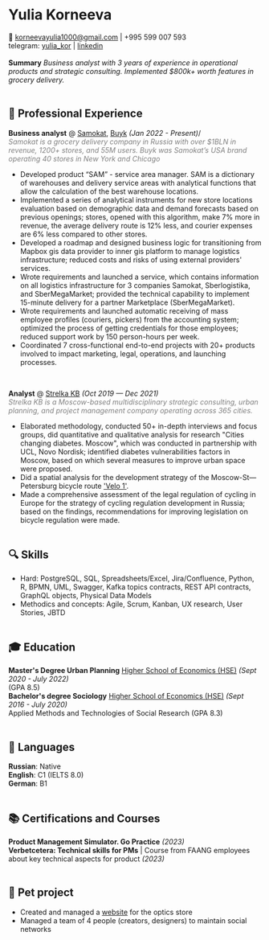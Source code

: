 # Yulia Korneeva
📌 [korneevayulia1000@gmail.com](mailto:korneevayulia1000@gmail.com) | +995 599 007 593 <br> 
telegram: [yulia_kor](https://t.me/yulia_kor) | [linkedin](https://www.linkedin.com/in/yulia-korneeva-288236173/)
<br> <br>
**Summary**
_Business analyst with 3 years of experience in operational products and strategic consulting. Implemented $800k+ worth features in grocery delivery._ <br> <br>

## 🔧 Professional Experience <br>
**Business analyst** @ [Samokat](https://samokat.ru/), [Buyk](https://www.linkedin.com/company/buyk-corp/) _(Jan 2022 - Present)_/ <br>
<span style="color:grey"> _Samokat is a grocery delivery company in Russia with over $1BLN in revenue, 1200+ stores, and 55M users. Buyk was Samokat’s USA brand operating 40 stores in New York and Chicago_ </span> <br>

- Developed product “SAM” - service area manager. SAM is a dictionary of warehouses and delivery service areas with analytical functions that allow the calculation of the best warehouse locations.
- Implemented a series of analytical instruments for new store locations evaluation based on demographic data and demand forecasts based on previous openings; stores, opened with this algorithm, make 7% more in revenue, the average delivery route is 12% less, and courier expenses are 6% less compared to other stores.
- Developed a roadmap and designed business logic for transitioning from Mapbox gis data provider to inner gis platform to manage logistics infrastructure; reduced costs and risks of using  external providers' services.
- Wrote requirements and launched a service, which contains information on all logistics infrastructure for 3 companies Samokat, Sberlogistika, and SberMegaMarket; provided the technical capability to implement 15-minute delivery for a partner Marketplace (SberMegaMarket).
- Wrote requirements and launched automatic receiving of mass employee profiles (couriers, pickers) from the accounting system; optimized the process of getting credentials for those employees; reduced support work by 150 person-hours per week.
- Coordinated 7 cross-functional end-to-end projects with 20+ products involved to impact marketing, legal, operations, and launching processes.
<br>

**Analyst** @ [Strelka KB](https://landezine-award.com/strelka-kb/) _(Oct 2019 — Dec 2021)_ <br>
<span style="color:grey"> _Strelka KB is a Moscow-based multidisciplinary strategic consulting, urban planning, and project management company operating across 365 cities._ </span> <br>

- Elaborated methodology, conducted 50+ in-depth interviews and focus groups, did quantitative and qualitative analysis for research "Cities changing diabetes. Moscow", which was conducted in partnership with UCL, Novo Nordisk; identified diabetes vulnerabilities factors in Moscow, based on which several measures to improve urban space were proposed.
- Did a spatial analysis for the development strategy of the Moscow-St—Petersburg bicycle route ['Velo 1'](https://velo-1.com).
- Made a comprehensive assessment of the legal regulation of cycling in Europe for the strategy of cycling regulation development in Russia; based on the findings, recommendations for improving legislation on bicycle regulation were made.
<br><br> 

## 🔍 Skills <br>
- Hard: PostgreSQL, SQL, Spreadsheets/Excel, Jira/Confluence, Python, R, BPMN, UML, Swagger, Kafka topics contracts, REST API contracts, GraphQL objects, Physical Data Models
- Methodics and concepts: Agile, Scrum, Kanban, UX research, User Stories, JBTD
<br><br> 

## 🎓 Education <br>

**Master's Degree Urban Planning** [Higher School of Economics (HSE)](https://www.hse.ru/en/info/) _(Sept 2020 - July 2022)_
<br>
(GPA 8.5)
<br>
**Bachelor's degree Sociology** [Higher School of Economics (HSE)](https://www.hse.ru/en/info/) _(Sept 2016 - July 2020)_
<br>
Applied Methods and Technologies of Social Research (GPA 8.3) <br><br> 

## 💬 Languages <br>

**Russian**: Native <br>
**English**: C1 (IELTS 8.0) <br>
**German**: B1
<br><br>

## 📚 Certifications and Courses
**Product Management Simulator. Go Practice** _(2023)_ <br>
**Verbetcetera: Technical skills for PMs** | Course from FAANG employees about key technical aspects for product _(2023)_ <br><br>
## 📌 Pet project <br>
 - Created and managed a [website](https://www.sioptics.ru/) for the optics store
 - Managed a team of 4 people (creators, designers) to maintain social networks



